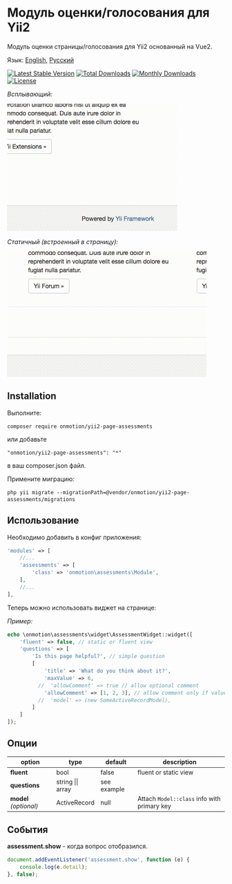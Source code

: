 # Модуль оценки/голосования для Yii2
Модуль оценки страницы/голосования для Yii2 основанный на Vue2.

Язык: [English](README.md), [Русский](README.ru.md)

[![Latest Stable Version](https://poser.pugx.org/onmotion/yii2-page-assessments/v/stable)](https://packagist.org/packages/onmotion/yii2-page-assessments)
[![Total Downloads](https://poser.pugx.org/onmotion/yii2-page-assessments/downloads)](https://packagist.org/packages/onmotion/yii2-page-assessments)
[![Monthly Downloads](https://poser.pugx.org/onmotion/yii2-page-assessments/d/monthly)](https://packagist.org/packages/onmotion/yii2-page-assessments)
[![License](https://poser.pugx.org/onmotion/yii2-page-assessments/license)](https://packagist.org/packages/onmotion/yii2-page-assessments)

*Всплывающий:*

![fluent](https://github.com/onmotion/yii2-page-assessments/blob/docs/docs/fluent.gif?raw=true)

*Статичный (встроенный в страницу):*

![fluent](https://github.com/onmotion/yii2-page-assessments/blob/docs/docs/static.gif?raw=true)

Installation
--

Выполните:

    composer require onmotion/yii2-page-assessments

или добавьте 

    "onmotion/yii2-page-assessments": "*"

в ваш composer.json файл.

Примените миграцию:

    php yii migrate --migrationPath=@vendor/onmotion/yii2-page-assessments/migrations

Использование
--

Необходимо добавить в конфиг приложения:

```php
'modules' => [
    //...
    'assessments' => [
        'class' => 'onmotion\assessments\Module',
    ],
    //...
],
```

Теперь можно использовать виджет на странице:

*Пример:*

```php
echo \onmotion\assessments\widget\AssessmentWidget::widget([
    'fluent' => false, // static or fluent view
    'questions' => [
        'Is this page helpful?', // simple question
        [
            'title' => 'What do you think about it?',
            'maxValue' => 6, 
          //  'allowComment' => true // allow optional comment
            'allowComment' => [1, 2, 3], // allow comment only if value is 1, 2 or 3.
          //  'model' => (new SomeActiveRecordModel),
        ]
    ]
]);
```
Опции
--

| option     | type | default  | description |
| --------   | --------  | --------  | --------  |
| **fluent**     | bool     | false    | fluent or static view  |
| **questions**   | string \|\| array   | see example | 
| **model** _(optional)_   | ActiveRecord   | null | Attach `Model::class` info with primary key  |


События
--

**assessment.show** - когда вопрос отобразился.

```javascript
document.addEventListener('assessment.show', function (e) {
    console.log(e.detail);
}, false);
```
